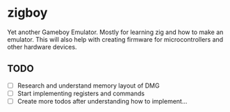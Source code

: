 # zigboy
Yet another Gameboy Emulator. Mostly for learning zig and how to make an emulator. This will also help with creating firmware for microcontrollers and other hardware devices.

## TODO
- [ ] Research and understand memory layout of DMG
- [ ] Start implementing registers and commands
- [ ] Create more todos after understanding how to implement...

